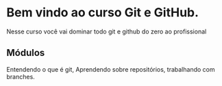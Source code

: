 # Bem vindo ao curso Git e GitHub.

Nesse curso você vai dominar todo git e github do zero ao profissional

## Módulos
Entendendo o que é git, Aprendendo sobre repositórios, trabalhando com branches.

